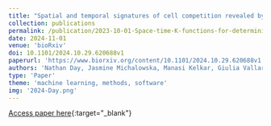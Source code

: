 ```yaml
---
title: "Spatial and temporal signatures of cell competition revealed by K-function analysis"
collection: publications
permalink: /publication/2023-10-01-Space-time-K-functions-for-determining-signatures-of-cell-competition
date: 2024-11-01
venue: 'bioRxiv'
doi: 10.1101/2024.10.29.620688v1
paperurl: 'https://www.biorxiv.org/content/10.1101/2024.10.29.620688v1'
authors: 'Nathan Day, Jasmine Michalowska, Manasi Kelkar, Giulia Vallardi, Guillaume Charras, Alan Lowe'
type: 'Paper'
theme: 'machine learning, methods, software'
img: '2024-Day.png'
---
```

[Access paper here](https://doi.org/10.1101/2024.10.29.620688v1){:target="_blank"}
